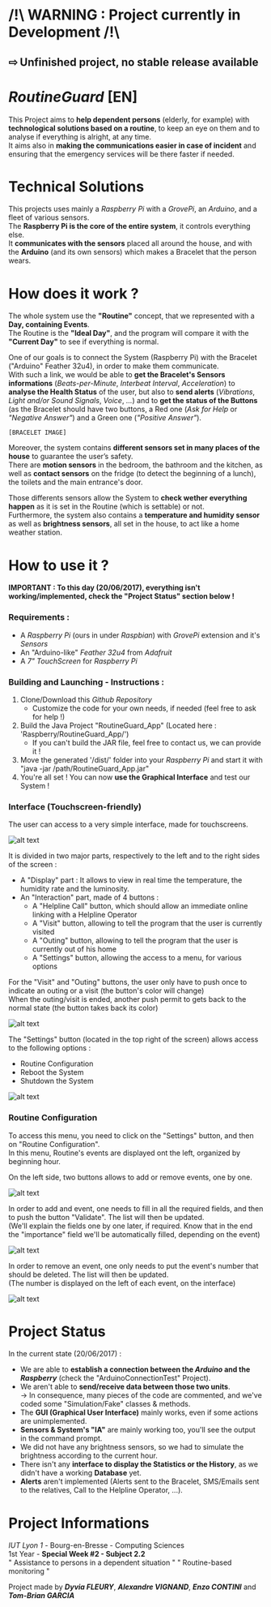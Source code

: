 # /!\ WARNING : Project currently in Development /!\
## ⇨ Unfinished project, no stable release available

# *RoutineGuard* [**EN**]

This Project aims to **help dependent persons** (elderly, for example) with **technological solutions based on a routine**, to keep an eye on them and to analyse if everything is alright, at any time.  
It aims also in **making the communications easier in case of incident** and ensuring that the emergency services will be there faster if needed.  

# Technical Solutions

This projects uses mainly a *Raspberry Pi* with a *GrovePi*, an *Arduino*, and a fleet of various sensors.  
The **Raspberry Pi is the core of the entire system**, it controls everything else.  
It **communicates with the sensors** placed all around the house, and with the **Arduino** (and its own sensors) which makes a Bracelet that the person wears.  

# How does it work ?

The whole system use the **"Routine"** concept, that we represented with a **Day, containing Events**.  
The Routine is the **"Ideal Day"**, and the program will compare it with the **"Current Day"** to see if everything is normal.  
  
One of our goals is to connect the System (Raspberry Pi) with the Bracelet ("Arduino" Feather 32u4), in order to make them communicate.  
With such a link, we would be able to **get the Bracelet's Sensors informations** (*Beats-per-Minute*, *Interbeat Interval*, *Acceleration*) to **analyse the Health Status** of the user, but also to **send alerts** (*Vibrations*, *Light and/or Sound Signals*, *Voice*, *...*) and to **get the status of the Buttons** (as the Bracelet should have two buttons, a Red one (*Ask for Help* or *"Negative Answer"*) and a Green one (*"Positive Answer"*).

	[BRACELET IMAGE]
	
Moreover, the system contains **different sensors set in many places of the house** to guarantee the user’s safety.  
There are **motion sensors** in the bedroom, the bathroom and the kitchen, as well as **contact sensors** on the fridge (to detect the beginning of a lunch), the toilets and the main entrance's door.  
  
Those differents sensors allow the System to **check wether everything happen** as it is set in the Routine (which is settable) or not.  
Furthermore, the system also contains a **temperature and humidity sensor** as well as **brightness sensors**, all set in the house, to act like a home weather station.

# How to use it ?

**IMPORTANT : To this day (20/06/2017), everything isn't working/implemented, check the "Project Status" section below !**

### Requirements :
- A *Raspberry Pi* (ours in under *Raspbian*) with *GrovePi* extension and it's *Sensors*
- An "Arduino-like" *Feather 32u4* from *Adafruit*
- A *7" TouchScreen* for *Raspberry Pi*

### Building and Launching - Instructions :
1. Clone/Download this *Github Repository*
	- Customize the code for your own needs, if needed (feel free to ask for help !)
2. Build the Java Project "RoutineGuard_App" (Located here : 'Raspberry/RoutineGuard_App/')
	- If you can't build the JAR file, feel free to contact us, we can provide it !
3. Move the generated '/dist/' folder into your *Raspberry Pi* and start it with "java -jar /path/RoutineGuard_App.jar"
4. You're all set ! You can now **use the Graphical Interface** and test our System !

### Interface (Touchscreen-friendly)

The user can access to a very simple interface, made for touchscreens.  

![alt text][Interface1]
    
It is divided in two major parts, respectively to the left and to the right sides of the screen :
- A "Display" part : It allows to view in real time the temperature, the humidity rate and the luminosity.
- An "Interaction" part, made of 4 buttons :
	- A "Helpline Call" button, which should allow an immediate online linking with a Helpline Operator
	- A "Visit" button, allowing to tell the program that the user is currently visited
	- A "Outing" button, allowing to tell the program that the user is currently out of his home
	- A "Settings" button, allowing the access to a menu, for various options

For the "Visit" and "Outing" buttons, the user only have to push once to indicate an outing or a visit (the button's color will change)  
When the outing/visit is ended, another push permit to gets back to the normal state (the button takes back its color)  

![alt text][Interface2]
    
The "Settings" button (located in the top right of the screen) allows access to the following options :
- Routine Configuration
- Reboot the System
- Shutdown the System
    
![alt text][Settings]

### Routine Configuration

To access this menu, you need to click on the "Settings" button, and then on "Routine Configuration".  
In this menu, Routine's events are displayed ont the left, organized by beginning hour.  
  
On the left side, two buttons allows to add or remove events, one by one.  

![alt text][Routine1]

In order to add and event, one needs to fill in all the required fields, and then to push the button "Validate". The list will then be updated.  
(We'll explain the fields one by one later, if required. Know that in the end the "importance" field we'll be automatically filled, depending on the event)  

![alt text][Routine2]

In order to remove an event, one only needs to put the event's number that should be deleted. The list will then be updated.  
(The number is displayed on the left of each event, on the interface)  

![alt text][Routine3]

# Project Status
In the current state (20/06/2017) :
- We are able to **establish a connection between the _Arduino_ and the _Raspberry_** (check the "ArduinoConnectionTest" Project).
- We aren't able to **send/receive data between those two units**.  
      -> In consequence, many pieces of the code are commented, and we've coded some "Simulation/Fake" classes & methods.
- The **GUI (Graphical User Interface)** mainly works, even if some actions are unimplemented.
- **Sensors & System's "IA"** are mainly working too, you'll see the output in the command prompt.
- We did not have any brightness sensors, so we had to simulate the brightness according to the current hour.
- There isn't any **interface to display the Statistics or the History**, as we didn't have a working **Database** yet.
- **Alerts** aren't implemented (Alerts sent to the Bracelet, SMS/Emails sent to the relatives, Call to the Helpline Operator, ...).

# Project Informations

*IUT Lyon 1* - Bourg-en-Bresse - Computing Sciences  
1st Year - **Special Week #2 - Subject 2.2**  
" Assistance to persons in a dependent situation "
" Routine-based monitoring "

Project made by **_Dyvia FLEURY_**, **_Alexandre VIGNAND_**, **_Enzo CONTINI_** and **_Tom-Brian GARCIA_**

[Interface1]: https://github.com/TBG-FR/RoutineGuard/raw/master/docs/images/Interface_1.png "Graphical Interface"
[Interface2]: https://github.com/TBG-FR/RoutineGuard/raw/master/docs/images/Interface_2.png "Visit Button ON"
[Interface3]: https://github.com/TBG-FR/RoutineGuard/raw/master/docs/images/Interface_3.png "Outing Button ON"
[Settings]: https://github.com/TBG-FR/RoutineGuard/raw/master/docs/images/Settings.png "Settings Menu"
[Routine1]: https://github.com/TBG-FR/RoutineGuard/raw/master/docs/images/Routine_Display.png "Routine Menu"
[Routine2]: https://github.com/TBG-FR/RoutineGuard/raw/master/docs/images/Routine_Add.png "Routine : Add Event"
[Routine3]: https://github.com/TBG-FR/RoutineGuard/raw/master/docs/images/Routine_Remove.png "Routine : Remove Event"
